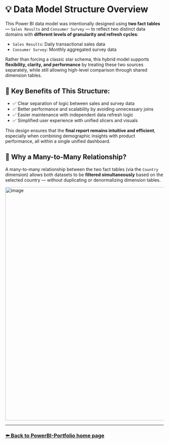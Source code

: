 # 💡 Data Model Structure Overview

This Power BI data model was intentionally designed using **two fact tables** — `Sales Results` and `Consumer Survey` — to reflect two distinct data domains with **different levels of granularity and refresh cycles**:

- `Sales Results`: Daily transactional sales data  
- `Consumer Survey`: Monthly aggregated survey data

Rather than forcing a classic star schema, this hybrid model supports **flexibility, clarity, and performance** by treating these two sources separately, while still allowing high-level comparison through shared dimension tables.

## 🧩 Key Benefits of This Structure:
- ✅ Clear separation of logic between sales and survey data  
- ✅ Better performance and scalability by avoiding unnecessary joins  
- ✅ Easier maintenance with independent data refresh logic  
- ✅ Simplified user experience with unified slicers and visuals

This design ensures that the **final report remains intuitive and efficient**, especially when combining demographic insights with product performance, all within a single unified dashboard.

## 🔄 Why a Many-to-Many Relationship?

A many-to-many relationship between the two fact tables (via the `Country` dimension) allows both datasets to be **filtered simultaneously** based on the selected country — without duplicating or denormalizing dimension tables.

<img width="1240" height="740" alt="image" src="https://github.com/user-attachments/assets/b8314276-fa3e-41ba-b1aa-fe30685302bc" />

---

### [⬅️ Back to PowerBI-Portfolio home page](https://github.com/oskarmarciniak/PowerBI-Portfolio)
